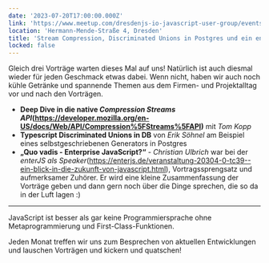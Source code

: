 ```yaml
---
date: '2023-07-20T17:00:00.000Z'
link: 'https://www.meetup.com/dresdenjs-io-javascript-user-group/events/wwdfrqyfckbrb/'
location: 'Hermann-Mende-Straße 4, Dresden'
title: 'Stream Compression, Discriminated Unions in Postgres und ein enterJS RoundUp'
locked: false
---
```

Gleich drei Vorträge warten dieses Mal auf uns! Natürlich ist auch diesmal wieder für jeden Geschmack etwas dabei. Wenn nicht, haben wir auch noch kühle Getränke und spannende Themen aus dem Firmen- und Projektalltag vor und nach den Vorträgen.

* **Deep Dive in die native *Compression Streams API*(<https://developer.mozilla.org/en-US/docs/Web/API/Compression%5FStreams%5FAPI>)** mit *Tom Kopp*  
* **Typescript Discriminated Unions in DB** von *Erik Söhnel* am Beispiel eines selbstgeschriebenen Generators in Postgres  
* **„Quo vadis - Enterprise JavaScript?“** - *Christian Ulbrich* war bei der *enterJS als Speaker*(<https://enterjs.de/veranstaltung-20304-0-tc39--ein-blick-in-die-zukunft-von-javascript.html>), Vortragssprengsatz und aufmerksamer Zuhörer. Er wird eine kleine Zusammenfassung der Vorträge geben und dann gern noch über die Dinge sprechen, die so da in der Luft lagen :)

***

JavaScript ist besser als gar keine Programmiersprache ohne Metaprogrammierung und First-Class-Funktionen.

Jeden Monat treffen wir uns zum Besprechen von aktuellen Entwicklungen und lauschen Vorträgen und kickern und quatschen!
